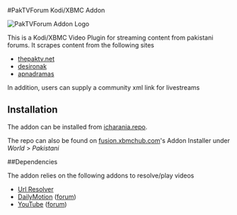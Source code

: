 #PakTVForum Kodi/XBMC Addon

![PakTVForum Addon Logo](https://raw.githubusercontent.com/irfancharania/plugin.video.paktvforum/master/icon.png) 

This is a Kodi/XBMC Video Plugin for streaming content from pakistani forums.
It scrapes content from the following sites

 - [thepaktv.net](http://www.thepaktv.net/forums/forum.php)
 - [desironak](http://www.desironak.com/forums/forum.php)
 - [apnadramas](http://www.apnapakforums.com/)

In addition, users can supply a community xml link for livestreams


## Installation
The addon can be installed from [icharania.repo](https://github.com/irfancharania/icharania.repo/archive/master.zip).

The repo can also be found on [fusion.xbmchub.com](fusion.xbmchub.com)'s Addon Installer under *World* > *Pakistani*


##Dependencies

The addon relies on the following addons to resolve/play videos

 - [Url Resolver](http://wiki.xbmc.org/index.php?title=Add-on:Urlresolver)
 - [DailyMotion](http://kodi.wiki/view/Add-on:DailyMotion.com) ([forum](http://forum.kodi.tv/showthread.php?tid=142626))
 - [YouTube](http://wiki.xbmc.org/index.php?title=Add-on:YouTube) ([forum](http://forum.kodi.tv/showthread.php?tid=79487))
